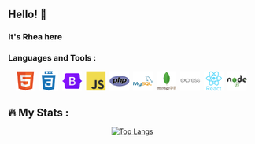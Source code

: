 ## Hello! 👋
### It's Rhea here 
<!--
**rheapinto30/rheapinto30** is a ✨ _special_ ✨ repository because its `README.md` (this file) appears on your GitHub profile.

Here are some ideas to get you started:

- 🔭 I’m currently working on ...
- 🌱 I’m currently learning ...
- 👯 I’m looking to collaborate on ...
- 🤔 I’m looking for help with ...
- 💬 Ask me about ...
- 📫 How to reach me: ...
- 😄 Pronouns: ...
- ⚡ Fun fact: ...
-->
<!--<div align="center" id="badges">
<img src="https://komarev.com/ghpvc/?username=rheapinto30&style=flat-square&color=blue" alt=""/>
</div>-->


### Languages and Tools :
<div align="center">
  <img src="https://github.com/devicons/devicon/blob/master/icons/html5/html5-original.svg" title="HTML5" alt="HTML" width="40" height="40"/>&nbsp;
  <img src="https://github.com/devicons/devicon/blob/master/icons/css3/css3-plain-wordmark.svg"  title="CSS3" alt="CSS" width="40"  height="40"/>&nbsp;
  <img src="https://github.com/devicons/devicon/blob/master/icons/bootstrap/bootstrap-original.svg" title="CSS3" alt="CSS" width="40"  height="40"/>&nbsp;
  <img src="https://github.com/devicons/devicon/blob/master/icons/javascript/javascript-original.svg" title="CSS3" alt="CSS" width="40"  height="40"/>&nbsp;
   <img src="https://github.com/devicons/devicon/blob/master/icons/php/php-original.svg" title="CSS3" alt="CSS" width="40"  height="40"/>&nbsp;
   <img src="https://github.com/devicons/devicon/blob/master/icons/mysql/mysql-original-wordmark.svg" title="CSS3" alt="CSS" width="40"  height="40"/>&nbsp;
   <img src="https://github.com/devicons/devicon/blob/master/icons/mongodb/mongodb-original-wordmark.svg" title="CSS3" alt="CSS" width="40"  height="40"/>&nbsp;
   <img src="https://github.com/devicons/devicon/blob/master/icons/express/express-original-wordmark.svg" title="CSS3" alt="CSS" width="40"  height="40"/>&nbsp;
   <img src="https://github.com/devicons/devicon/blob/master/icons/react/react-original-wordmark.svg" title="CSS3" alt="CSS" width="40"  height="40"/>&nbsp;
   <img src="https://github.com/devicons/devicon/blob/master/icons/nodejs/nodejs-original-wordmark.svg" title="CSS3" alt="CSS" width="40"  height="40"/>&nbsp;
</div>

## :fire: My Stats :

<div align="center">

<!---[![GitHub Streak](http://github-readme-streak-stats.herokuapp.com?user=rheapinto30&theme=dark&background=000000)](https://git.io/streak-stats)

[![Rhea's GitHub stats](https://github-readme-stats.vercel.app/api?username=rheapinto30&hide=stars&show_icons=true&theme=radical&background=000000)](https://github.com/anuraghazra/github-readme-stats)-->


[![Top Langs](https://github-readme-stats.vercel.app/api/top-langs/?username=rheapinto30&layout=compact&theme=vision-friendly-dark)](https://github.com/anuraghazra/github-readme-stats)
</div>
